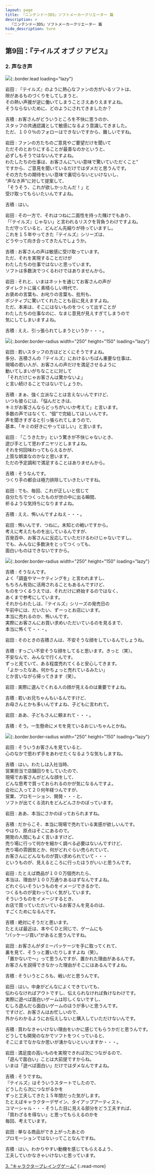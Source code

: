 ```yaml
---
layout: page
title: 『ニンテンドー3DS』ソフトメーカークリエーター 篇
description: >
  『ニンテンドー3DS』ソフトメーカークリエーター 篇
hide_description: ture
---
```


## 第9回：『テイルズ オブ ジ アビス』

### 2. 声なき声

![](/interviews/jp/3ds/creators/vol1/img/mainvisual2.jpg){:.border.lead loading="lazy"}

岩田
: 『テイルズ』のように熱心なファンの方がいるソフトは、<br>隙があるものづくりをしてしまうと、<br>その熱い声援が逆に働いてしまうことさえありえますよね。<br>そうならないために、どのようにされてきましたか？

吉積
: お客さんがどういうところを不快に思うのか、<br>スタッフの共通認識として敏感になるよう意識してきました。<br>ただ、１００％のフォローはできないですから、難しいですね。

岩田
: ファンの方たちのご意見やご要望だけを聞いて<br>ただそのとおりにすることが最善なのかというと、<br>必ずしもそうではないんですよね。<br>わたしたちの仕事は、お客さんに“いい意味で驚いていただくこと”<br>ですから、ご意見を聞いているだけではダメだと思うんです。<br>その方たちの期待をいい意味で裏切らないといけないし、<br>“声なき声”に対して提案して、<br>「そうそう、これが欲しかったんだ！」と<br>受け取ってもらいたいんですよね。

吉積
: はい。

岩田
: その一方で、それはつねに二面性を持った賭けでもあり、<br>「『テイルズ』じゃない」と言われるリスクを背負うわけですよね。<br>ただ守っていると、どんどん先細りが待っていますし。<br>これを１５年やってきた『テイルズ』シリーズは、<br>どうやって向き合ってきたんでしょうか。

吉積
: お客さんの声は敏感に受け取っています。<br>ただ、それを実現することだけが<br>わたしたちの仕事ではないと思っています。<br>ソフトは多数決でつくるわけではありませんから。

岩田
: それと、いまはネットを通じてお客さんの声が<br>ダイレクトに届く素晴らしい時代で、<br>お褒めの言葉も、お叱りの言葉も、批判も、<br>ポジティブに驚いてくれたことも目に見えますよね。<br>ただ、本来は、そこにはないものをつくって出すことが<br>わたしたちの仕事なのに、なまじ意見が見えすぎてしまうので<br>気にしてしまいますよね。

吉積
: ええ、引っ張られてしまうというか・・・。

![](/interviews/jp/3ds/creators/vol1/img/photo5.jpg){:.border.border-radius width="250" height="150" loading="lazy"}

岩田
: 若いスタッフの方ほどとくにそうですよね。<br>多分、吉積さんの『テイルズ』におけるいちばん重要な仕事は、<br>現場の若い人が、お客さんの声だけを満足させるように<br>動いてしまいがちなことに対して<br>「それだけじゃお客さんは驚かないよ」<br>と言い続けることではないでしょうか。

吉積
: まぁ、強く立派なことは言えないんですけど、<br>いつも彼らには、「悩んだときは、<br>キミがお客さんならどっちがいいか考えて」と言います。<br>多数の声ではなくて、“個”で完結してほしいんです。<br>声を聞きすぎると引っ張られてしまうので、<br>基本、「キミの好きにやってほしい」と言います。

岩田
: 「こうきたか」という驚きが不快じゃないとき、<br>遊び手として思わずニヤリとしますよね。<br>それを何回味わってもらえるかが、<br>上質な娯楽なのかなと思います。<br>ただの予定調和で満足することはありませんから。

吉積
: そうなんです。<br>つくり手の都合は極力排除していきたいですね。

岩田
: でも、毎回、これが正しいと信じて<br>自分たちでつくったものが世の中に出る瞬間、<br>祈るような気持ちになりますよね。

吉積
: ええ、怖いんですよねえ・・・。

岩田
: 怖いんです、つねに。未知との戦いですから。<br>考えに考えたものを出しているんですが、<br>百発百中、お客さんに反応していただけるわけじゃないですし。<br>でも、みんなに多数決をとってつくっても、<br>面白いものはできないですから。

![](/interviews/jp/3ds/creators/vol1/img/photo6.jpg){:.border.border-radius width="250" height="150" loading="lazy"}

吉積
: そうなんです。<br>よく「調査やマーケティングを」と言われますし、<br>もちろん有効に活用されることもあるんですけど、<br>ものをつくるうえでは、それだけに終始するのではなく、<br>あくまで参考にしています。<br>それからわたしは、『テイルズ』シリーズの発売日の<br>午前中には、だいたい、ずーっとお店にいます。<br>本当に売れるのか、怖いんです。<br>実際にお客さんにお買い求めいただいているのを見るまで、<br>本当に怖くて・・・。

岩田
: そのときの吉積さんは、不安そうな顔をしているんでしょうね。

吉積
: すっごい不安そうな顔をしてると思います。きっと（笑）。<br>不安なんで、みんなで行くんです。<br>ずっと見ていて、ある程度売れてくると安心してきます。<br>「よかったなあ。何かちょっと売れているみたい」<br>とか言いながら帰ってきます（笑）。

岩田
: 実際に選んでくれる人の顔が見えるのは重要ですよね。

吉積
: 若いお兄ちゃんもいるんですけど、<br>お母さんとかも多いんですよね、子どもに言われて。

岩田
: ああ、子どもさんに頼まれて・・・。

吉積
: そう。一生懸命にメモを見ているおじいちゃんとかね。

![](/interviews/jp/3ds/creators/vol1/img/photo7.jpg){:.border.border-radius width="250" height="150" loading="lazy"}

岩田
: そういうお客さんを見ていると、<br>心のなかで思わず手をあわせたくなるような気もしますね。

吉積
: はい。わたしは入社当時、<br>営業担当で店舗回りをしていたので、<br>現場でお客さんがどんな顔をして、<br>どんな思考で買っておられるのかが気になるんですよ。<br>会社に入って２０何年経つんですが、<br>営業、プロモーション、開発・・・と、<br>ソフトが出てくる流れをどんどんさかのぼっています。

岩田
: ああ、本当にさかのぼっておられますね。

吉積
: だからこそ、本当に現場で売れている実感が欲しいんです。<br>やはり、原点はそこにあるので。<br>開発の人間にもよく言いますけど、<br>売り場に行って何かを細かく調べる必要はないんですけど、<br>売り場の雰囲気とか、何がどれぐらい売られていて、<br>お客さんにどんなものが買い求められていて・・・<br>というものが、見えるところに行ったほうがいいと思うんです。

岩田
: たとえば商品が１００万個売れたら、<br>本当は、理由が１００万通りあるはずなんですよね。<br>どれぐらいそういうものをイメージできるかで、<br>つくるものが変わっていく気がしています。<br>そういうものをイメージするとき、<br>お店で買っていただいているお客さんを見るのは、<br>すごくためになるんです。

吉積
: 絶対にそうだと思います。<br>たとえば最近は、本やＣＤと同じで、ゲームにも<br>“パッケージ買い”があると思うんですね。

岩田
: お客さんがダミーパッケージを手に取ってくれて、<br>裏を見て、そうっと置いたりしますよね（笑）。<br>「置かないで～」って思うんですが、置かれた理由があるんです。<br>お客さんを説得できなかった理由がそこにはあるんですよね。

吉積
: そういうところも、戦いだと思うんです。

岩田
: はい。中身がどんなによくできていても、<br>伝わらなければアウトですし、伝えられなければ負けなわけです。<br>実際に遊べば面白いゲームは珍しくないですし、<br>むしろ遊んだら面白いゲームのほうが多いと思うんです。<br>ですけど、お客さんはお忙しいので、<br>外からわかるようにお伝えしないと購入していただけないんです。

吉積
: 買わなきゃいけない理由をいかに感じてもらうかだと思うんです。<br>どうしても開発のなかでソフトをつくっていると、<br>そこにまでなかなか思いが湧かないといいますか・・・。

岩田
: 満足度の高いものを実現できれば次につながるので、<br>「遊んで面白い」ことは大前提ですからね。<br>いまは「遊べば面白い」だけではダメなんですよね。

吉積
: そうですね。<br>『テイルズ』はそういうスタートでしたので、<br>どうしたら次につながるかを<br>ずっと工夫してきた１５年間だった気がします。<br>たとえばキャラクターデザイン、タイアップアーティスト、<br>コマーシャル・・・そうした目に見える部分をどう工夫すれば、<br>「買わざるを得ない」と思ってもらえるのかを<br>毎回、考えています。

岩田
: 単なる商品ができ上がったあとの<br>プロモーションではないってことなんですね。

吉積
: はい。わかりやすい動機を感じてもらえるよう、<br>工夫していかなきゃいけないと思っています。

[3. “キャラクタープレイングゲーム”](3.md)
{:.read-more}

